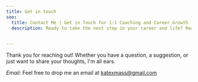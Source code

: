 ```yaml
---
title: Get in touch
seo:
  title: Contact Me | Get in Touch for 1:1 Coaching and Career Growth | Paris & Online
  description: Ready to take the next step in your career and life? Reach out today to start your coaching journey with Kate Mas. Unlock your potential and create a fulfilling future. Book your FREE chemistry session today.


---
```


Thank you for reaching out! Whether you have a question, a suggestion, or just want to share your thoughts, I'm all ears. 

_Email:_
Feel free to drop me an email at [katexmass@gmail.com](mailto:katexmass@gmail.com)
